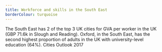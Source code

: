```yaml
---
title: Workforce and skills in the South East
borderColour: turquoise
---
```

The South East has 2 of the top 3 UK cities for GVA per worker in the UK (GBP 71.6k in Slough and Reading). Oxford, in the South East, has the second highest proportion of adults in the UK with university-level education (64%).
Cities Outlook 2017